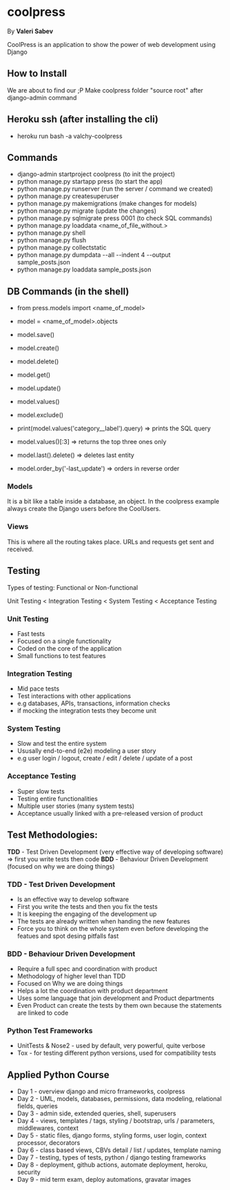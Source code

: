 # coolpress
By **Valeri Sabev**

CoolPress is an application to show the power of web development using Django

## How to Install
We are about to find our ;P
Make coolpress folder "source root" after django-admin command

## Heroku ssh (after installing the cli)
* heroku run bash -a valchy-coolpress

## Commands
* django-admin startproject coolpress (to init the project)
* python manage.py startapp press (to start the app)
* python manage.py runserver (run the server / command we created)
* python manage.py createsuperuser
* python manage.py makemigrations (make changes for models)
* python manage.py migrate (update the changes)
* python manage.py sqlmigrate press 0001 (to check SQL commands)
* python manage.py loaddata <name_of_file_without.\>
* python manage.py shell
* python manage.py flush 
* python manage.py collectstatic
* python manage.py dumpdata --all --indent 4 --output sample_posts.json
* python manage.py loaddata sample_posts.json

## DB Commands (in the shell)
* from press.models import <name_of_model>
* model = <name_of_model>.objects
* model.save()
* model.create()
* model.delete()
* model.get()
* model.update()
* model.values()
* model.exclude()

* print(model.values('category__label').query) => prints the SQL query
* model.values()[:3] => returns the top three ones only
* model.last().delete() => deletes last entity
* model.order_by('-last_update') => orders in reverse order

### Models
It is a bit like a table inside a database, an object.
In the coolpress example always create the Django users before the CoolUsers.

### Views
This is where all the routing takes place.
URLs and requests get sent and received.

## Testing
Types of testing: Functional or Non-functional

Unit Testing < Integration Testing < System Testing < Acceptance Testing

### Unit Testing
* Fast tests
* Focused on a single functionality
* Coded on the core of the application
* Small functions to test features

### Integration Testing
* Mid pace tests
* Test interactions with other applications
* e.g databases, APIs, transactions, information checks
* if mocking the integration tests they become unit


### System Testing
* Slow and test the entire system
* Ususally end-to-end (e2e) modeling a user story
* e.g user login / logout, create / edit / delete / update of a post


### Acceptance Testing
* Super slow tests
* Testing entire functionalities
* Multiple user stories (many system tests)
* Acceptance usually linked with a pre-released version of product


## Test Methodologies:
**TDD** - Test Driven Development (very effective way of developing software) => first you write tests then code
**BDD** - Behaviour Driven Development (focused on why we are doing things)

### TDD - Test Driven Development 
* Is an effective way to develop software
* First you write the tests and then you fix the tests
* It is keeping the engaging of the development up
* The tests are already written when handing the new features
* Force you to think on the whole system even before developing the featues and spot desing pitfalls fast

### BDD - Behaviour Driven Development
* Require a full spec and coordination with product
* Methodology of higher level than TDD
* Focused on Why we are doing things
* Helps a lot the coordination with product department
* Uses some language that join development and Product departments
* Even Product can create the tests by them own because the statements are linked to code


### Python Test Frameworks
* UnitTests & Nose2 - used by default, very powerful, quite verbose
* Tox - for testing different python versions, used for compatibility tests


## Applied Python Course
* Day 1 - overview django and micro frrameworks, coolpress
* Day 2 - UML, models, databases, permissions, data modeling, relational fields, queries
* Day 3 - admin side, extended queries, shell, superusers
* Day 4 - views, templates / tags, styling / bootstrap, urls / parameters, middlewares, context
* Day 5 - static files, django forms, styling forms, user login, context processor, decorators
* Day 6 - class based views, CBVs detail / list / updates, template naming
* Day 7 - testing, types of tests, python / django testing frameworks
* Day 8 - deployment, github actions, automate deployment, heroku, security
* Day 9 - mid term exam, deploy automations, gravatar images